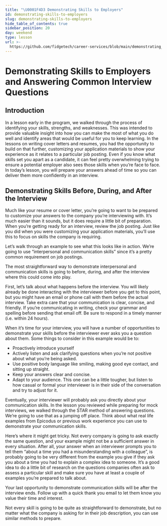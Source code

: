 ```yaml
---
title: "\U0001F4D3 Demonstrating Skills to Employers"
id: demonstrating-skills-to-employers
slug: demonstrating-skills-to-employers
hide_table_of_contents: true
sidebar_position: 20
day: weekend
type: lesson
url: >-
  https://github.com/fidgetech/career-services/blob/main/demonstrating_skills_to_employers.md
---
```


# Demonstrating Skills to Employers and Answering Common Interview Questions

## Introduction

In a lesson early in the program, we walked through the process of identifying your skills, strengths, and weaknesses. This was intended to provide valuable insight into how you can make the most of what you do well and identify areas that would be useful for you to keep learning. In the lessons on writing cover letters and resumes, you had the opportunity to build on that further, customizing your application materials to show your experience as it relates to a particular job posting. Even if you know what skills set you apart as a candidate, it can feel pretty overwhelming trying to ensure a potential employer also sees those skills when you’re face to face. In today’s lesson, you will prepare your answers ahead of time so you can deliver them more confidently in an interview. 

## Demonstrating Skills Before, During, and After the Interview 

Much like your resume or cover letter, you’re going to want to be prepared to customize your answers to the company you’re interviewing with. It’s much easier than it sounds, but it does require a little bit of preparation. When you’re getting ready for an interview, review the job posting. Just like you did when you were customizing your application materials, you’ll use this to focus on skills the company is requiring. 

Let’s walk through an example to see what this looks like in action. We’re going to use “interpersonal and communication skills”  since it’s a pretty common requirement on job postings. 

The most straightforward way to demonstrate interpersonal and communication skills is going to before, during, and after the interview where this could come into play. 

First, let’s talk about what happens before the interview. You will likely already be done interacting with the interviewer before you get to this point, but you might have an email or phone call with them before the actual interview. Take extra care that your communication is clear, concise, and friendly. If you’re communicating in writing, check your grammar and spelling before sending that email off. Be sure to respond in a timely manner (i.e. within 24 hours).

When it’s time for your interview, you will have a number of opportunities to demonstrate your skills before the interviewer ever asks you a question about them. Some things to consider in this example would be to:

* Proactively introduce yourself
* Actively listen and ask clarifying questions when you’re not positive about what you’re being asked.
* Use positive body language like smiling, making good eye contact, and sitting up straight.
* Keep your answers clear and concise.  
* Adapt to your audience. This one can be a little tougher, but listen to how casual or formal your interviewer is in their side of the conversation and try to adjust for it.

Eventually, your interviewer will probably ask you directly about your communication skills. In the lesson you reviewed while preparing for mock interviews, we walked through the STAR method of answering questions. We’re going to use that as a jumping off place. Think about what real life examples from Epicodus or previous work experience you can use to demonstrate your communication skills.  

Here’s where it might get tricky. Not every company is going to ask exactly the same question, and your example might not be a sufficient answer in every situation. After all, your answer when an interviewer prompts you to tell them “about a time you had a misunderstanding with a colleague”, is probably going to be very different from the example you give if they ask you about a time you had to explain a complex idea to someone. It’s a good idea to do a little bit of research on the questions companies often ask to assess a particular skill and make sure you have at least a couple of examples you’re prepared to talk about. 

Your last opportunity to demonstrate communication skills will be after the interview ends. Follow up with a quick thank you email to let them know you value their time and interest. 

Not every skill is going to be quite as straightforward to demonstrate, but no matter what the company is asking for in their job description, you can use similar methods to prepare. 


